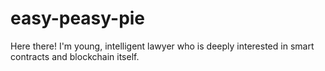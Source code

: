 # easy-peasy-pie
Here there! I'm young, intelligent lawyer who is deeply interested in smart contracts and blockchain itself. 
